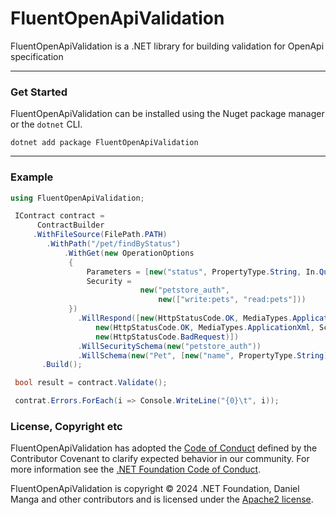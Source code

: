 # FluentOpenApiValidation
FluentOpenApiValidation is a .NET library for building  validation for OpenApi specification

---

### Get Started

FluentOpenApiValidation can be installed using the Nuget package manager or the `dotnet` CLI.

```
dotnet add package FluentOpenApiValidation
```
---

### Example
```csharp
using FluentOpenApiValidation;

 IContract contract =
      ContractBuilder
     .WithFileSource(FilePath.PATH)
        .WithPath("/pet/findByStatus")
            .WithGet(new OperationOptions
             {
                 Parameters = [new("status", PropertyType.String, In.Query)],
                 Security =
                             new("petstore_auth",
                                 new(["write:pets", "read:pets"]))
             })
               .WillRespond([new(HttpStatusCode.OK, MediaTypes.ApplicationJson, SchemaType.Array),
                   new(HttpStatusCode.OK, MediaTypes.ApplicationXml, SchemaType.Array),
                   new(HttpStatusCode.BadRequest)])
               .WillSecuritySchema(new("petstore_auth"))
               .WillSchema(new("Pet", [new("name", PropertyType.String)]))
       .Build();

 bool result = contract.Validate();

 contrat.Errors.ForEach(i => Console.WriteLine("{0}\t", i));
```

### License, Copyright etc

FluentOpenApiValidation has adopted the [Code of Conduct](https://github.com/Danielmat/FluentOpenApiValidation/blob/main/CODE_OF_CONDUCT.md) defined by the Contributor Covenant to clarify expected behavior in our community.
For more information see the [.NET Foundation Code of Conduct](https://dotnetfoundation.org/code-of-conduct).

FluentOpenApiValidation is copyright &copy; 2024 .NET Foundation, Daniel Manga and other contributors and is licensed under the [Apache2 license](https://github.com/Danielmat/FluentOpenApiValidation/blob/main/LICENSE/).
